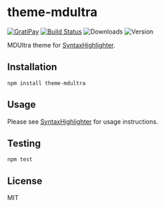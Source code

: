 # theme-mdultra

[![GratiPay](https://img.shields.io/gratipay/user/alexgorbatchev.svg)](https://gratipay.com/alexgorbatchev/)
[![Build Status](https://travis-ci.org/syntaxhighlighter/theme-mdultra.svg)](https://travis-ci.org/syntaxhighlighter/theme-mdultra)
![Downloads](https://img.shields.io/npm/dm/theme-mdultra.svg)
![Version](https://img.shields.io/npm/v/theme-mdultra.svg)

MDUltra theme for [SyntaxHighlighter](https://github.com/syntaxhighlighter/syntaxhighlighter).

## Installation

```
npm install theme-mdultra
```

## Usage

Please see [SyntaxHighlighter](https://github.com/syntaxhighlighter/syntaxhighlighter) for usage instructions.

## Testing

```
npm test
```

## License

MIT
